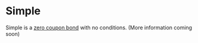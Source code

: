 # Simple

Simple is a [zero coupon bond](../../intro-to-bonds/zero-coupon-bonds/) with no conditions. (More information coming soon)

